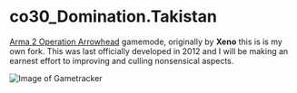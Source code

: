 # co30_Domination.Takistan
[Arma 2 Operation Arrowhead](https://en.wikipedia.org/wiki/ARMA_2:_Operation_Arrowhead) gamemode, originally by **Xeno** this is is my own fork. This was last officially developed in 2012 and I will be making an earnest effort to improving and culling nonsensical aspects.

![Image of Gametracker](https://cache.gametracker.com/server_info/167.99.204.32:2302/b_560_95_1.png)
